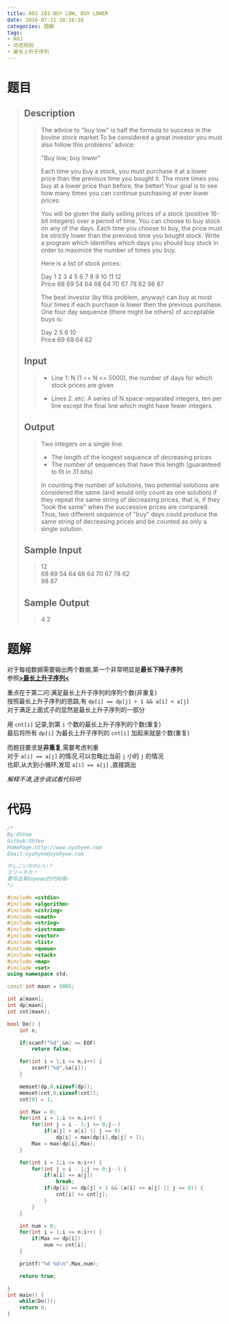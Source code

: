 ```yaml
---
title: AOJ 103.BUY LOW, BUY LOWER
date: 2016-07-31 16:16:18
categories: 题解
tags:
- AOJ
- 动态规划
- 最长上升子序列
---
```

# 题目
> 
> ## Description  
>> The advice to "buy low" is half the formula to success in the bovine stock market.To be considered a great investor you must also follow this problems' advice:   
>>   
>> "Buy low; buy lower"  
>>   
>> Each time you buy a stock, you must purchase it at a lower price than the previous time you bought it. The more times you buy at a lower price than before, the better! Your goal is to see how many times you can continue purchasing at ever lower prices.   
>>   
>> You will be given the daily selling prices of a stock (positive 16-bit integers) over a period of time. You can choose to buy stock on any of the days. Each time you choose to buy, the price must be strictly lower than the previous time you bought stock. Write a program which identifies which days you should buy stock in order to maximize the number of times you buy.   
>>   
>> Here is a list of stock prices:   
>>   
>> Day 1 2 3 4 5 6 7 8 9 10 11 12  
>> Price 68 69 54 64 68 64 70 67 78 62 98 87  
>>   
>>   
>> The best investor (by this problem, anyway) can buy at most four times if each purchase is lower then the previous purchase. One four day sequence (there might be others) of acceptable buys is:   
>>   
>> Day 2 5 6 10  
>> Price 69 68 64 62  
>>   
>> <!--more-->  
> 
> ## Input  
>> * Line 1: N (1 <= N <= 5000), the number of days for which stock prices are given   
>>   
>> * Lines 2..etc: A series of N space-separated integers, ten per line except the final line which might have fewer integers.   
>>   
> 
> ## Output  
>> Two integers on a single line:   
>> * The length of the longest sequence of decreasing prices   
>> * The number of sequences that have this length (guaranteed to fit in 31 bits)   
>>   
>> In counting the number of solutions, two potential solutions are considered the same (and would only count as one solution) if they repeat the same string of decreasing prices, that is, if they "look the same" when the successive prices are compared. Thus, two different sequence of "buy" days could produce the same string of decreasing prices and be counted as only a single solution.  
>>   
> 
> ## Sample Input  
>> 12  
>> 68 69 54 64 68 64 70 67 78 62  
>> 98 87  
>>   
>>   
> 
> ## Sample Output  
>> 4 2  


# 题解
对于每组数据需要输出两个数据,第一个非常明显是**最长下降子序列**  
参照[**>最长上升子序列<**](/post/Algorithm/LIS.html)  

重点在于第二问:满足最长上升子序列的序列个数(非重复)  
按照最长上升子序列的思路,有 `dp[i] == dp[j] + 1 && a[i] < a[j]`  
对于满足上面式子的显然是最长上升子序列的一部分  

用 `cnt[i]` 记录,到第 `i` 个数的最长上升子序列的个数(重复)  
最后将所有 `dp[i]` 为最长上升子序列的 `cnt[i]` 加起来就是个数(重复)  

而题目要求是**非重复**,需要考虑判重  
对于 `a[i] == a[j]` 的情况,可以忽略比当前 `j` 小的 `j` 的情况  
也即,从大到小循环,发现 `a[i] == a[j]` ,直接跳出  

*解释不清,逐步调试看代码吧*

# 代码
```cpp BUY LOW, BUY LOWER https://github.com/OhYee/ACM.github.io/blob/master\AOJ\103.BUY%20LOW,%20BUY%20LOWER.cpp 代码备份
/*
By:OhYee
Github:OhYee
HomePage:http://www.oyohyee.com
Email:oyohyee@oyohyee.com

かしこいかわいい？
エリーチカ！
要写出来Хорошо的代码哦~
*/

#include <cstdio>
#include <algorithm>
#include <cstring>
#include <cmath>
#include <string>
#include <iostream>
#include <vector>
#include <list>
#include <queue>
#include <stack>
#include <map>
#include <set>
using namespace std;

const int maxn = 5005;

int a[maxn];
int dp[maxn];
int cnt[maxn];

bool Do() {
	int n;

	if(scanf("%d",&n) == EOF)
		return false;

	for(int i = 1;i <= n;i++) {
		scanf("%d",&a[i]);
	}

	memset(dp,0,sizeof(dp));
	memset(cnt,0,sizeof(cnt));
	cnt[0] = 1;

	int Max = 0;
	for(int i = 1;i <= n;i++) {
		for(int j = i - 1;j >= 0;j--)
			if(a[j] > a[i] || j == 0)
				dp[i] = max(dp[i],dp[j] + 1);
		Max = max(dp[i],Max);
	}

	for(int i = 1;i <= n;i++) {
		for(int j = i - 1;j >= 0;j--) {
			if(a[i] == a[j])
				break;
			if(dp[i] == dp[j] + 1 && (a[i] <= a[j] || j == 0)) {
				cnt[i] += cnt[j];
			}
		}
	}

	int num = 0;
	for(int i = 1;i <= n;i++) {
		if(Max == dp[i])
			num += cnt[i];
	}

	printf("%d %d\n",Max,num);

	return true;

}
int main() {
	while(Do());
	return 0;
}
```